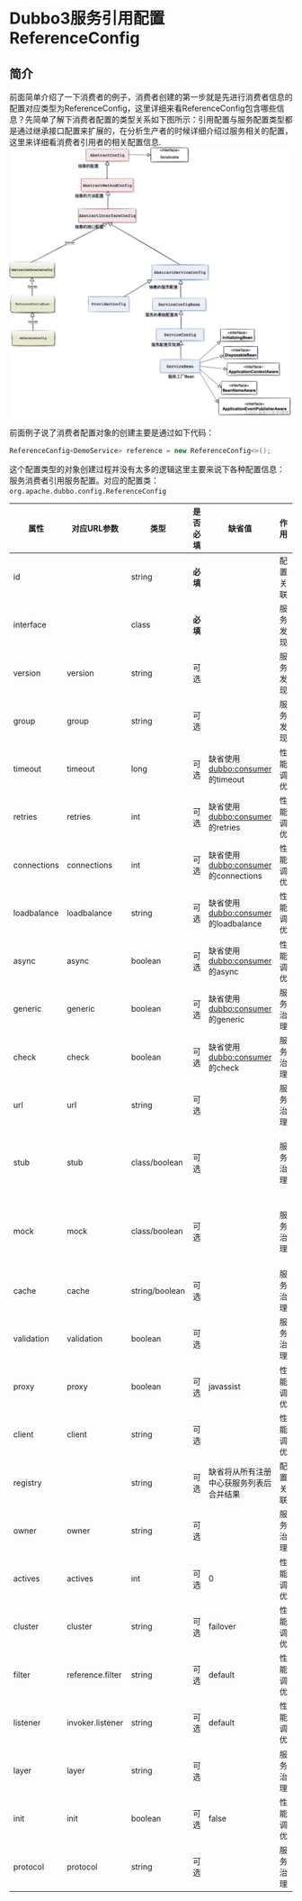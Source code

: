  
#  **Dubbo3服务引用配置ReferenceConfig**
##  **简介**
前面简单介绍了一下消费者的例子，消费者创建的第一步就是先进行消费者信息的配置对应类型为ReferenceConfig，这里详细来看ReferenceConfig包含哪些信息？先简单了解下消费者配置的类型关系如下图所示：引用配置与服务配置类型都是通过继承接口配置来扩展的，在分析生产者的时候详细介绍过服务相关的配置，这里来详细看消费者引用者的相关配置信息.
![20-1-reference.png](/img/chapter_dubbo/20-1-reference.png)

前面例子说了消费者配置对象的创建主要是通过如下代码：

```java
ReferenceConfig<DemoService> reference = new ReferenceConfig<>();
```
这个配置类型的对象创建过程并没有太多的逻辑这里主要来说下各种配置信息：
服务消费者引用服务配置。对应的配置类： `org.apache.dubbo.config.ReferenceConfig`

| 属性          | 对应URL参数          | 类型             | 是否必填   | 缺省值                              | 作用   | 描述                                                                                                                   | 兼容性                 |
|-------------|------------------|----------------|--------|----------------------------------|------|----------------------------------------------------------------------------------------------------------------------|---------------------|
| id          |                  | string         | **必填** |                                  | 配置关联 | 服务引用BeanId                                                                                                           | 1.0.0以上版本           |
| interface   |                  | class          | **必填** |                                  | 服务发现 | 服务接口名                                                                                                                | 1.0.0以上版本           |
| version     | version          | string         | 可选     |                                  | 服务发现 | 服务版本，与服务提供者的版本一致                                                                                                     | 1.0.0以上版本           |
| group       | group            | string         | 可选     |                                  | 服务发现 | 服务分组，当一个接口有多个实现，可以用分组区分，必需和服务提供方一致                                                                                   | 1.0.7以上版本           |
| timeout     | timeout          | long           | 可选     | 缺省使用<dubbo:consumer>的timeout     | 性能调优 | 服务方法调用超时时间(毫秒)                                                                                                       | 1.0.5以上版本           |
| retries     | retries          | int            | 可选     | 缺省使用<dubbo:consumer>的retries     | 性能调优 | 远程服务调用重试次数，不包括第一次调用，不需要重试请设为0                                                                                        | 2.0.0以上版本           |
| connections | connections      | int            | 可选     | 缺省使用<dubbo:consumer>的connections | 性能调优 | 对每个提供者的最大连接数，rmi、http、hessian等短连接协议表示限制连接数，dubbo等长连接协表示建立的长连接个数                                                      | 2.0.0以上版本           |
| loadbalance | loadbalance      | string         | 可选     | 缺省使用<dubbo:consumer>的loadbalance | 性能调优 | 负载均衡策略，可选值：random,roundrobin,leastactive，分别表示：随机，轮询，最少活跃调用                                                           | 2.0.0以上版本           |
| async       | async            | boolean        | 可选     | 缺省使用<dubbo:consumer>的async       | 性能调优 | 是否异步执行，不可靠异步，只是忽略返回值，不阻塞执行线程                                                                                         | 2.0.0以上版本           |
| generic     | generic          | boolean        | 可选     | 缺省使用<dubbo:consumer>的generic     | 服务治理 | 是否缺省泛化接口，如果为泛化接口，将返回GenericService                                                                                   | 2.0.0以上版本           |
| check       | check            | boolean        | 可选     | 缺省使用<dubbo:consumer>的check       | 服务治理 | 启动时检查提供者是否存在，true报错，false忽略                                                                                          | 2.0.0以上版本           |
| url         | url              | string         | 可选     |                                  | 服务治理 | 点对点直连服务提供者地址，将绕过注册中心                                                                                                 | 1.0.6以上版本           |
| stub        | stub             | class/boolean  | 可选     |                                  | 服务治理 | 服务接口客户端本地代理类名，用于在客户端执行本地逻辑，如本地缓存等，该本地代理类的构造函数必须允许传入远程代理对象，构造函数如：public XxxServiceLocal(XxxService xxxService)        | 2.0.0以上版本           |
| mock        | mock             | class/boolean  | 可选     |                                  | 服务治理 | 服务接口调用失败Mock实现类名，该Mock类必须有一个无参构造函数，与Local的区别在于，Local总是被执行，而Mock只在出现非业务异常(比如超时，网络异常等)时执行，Local在远程调用之前执行，Mock在远程调用后执行。 | Dubbo1.0.13及其以上版本支持 |
| cache       | cache            | string/boolean | 可选     |                                  | 服务治理 | 以调用参数为key，缓存返回结果，可选：lru, threadlocal, jcache等                                                                        | Dubbo2.1.0及其以上版本支持  |
| validation  | validation       | boolean        | 可选     |                                  | 服务治理 | 是否启用JSR303标准注解验证，如果启用，将对方法参数上的注解进行校验                                                                                 | Dubbo2.1.0及其以上版本支持  |
| proxy       | proxy            | boolean        | 可选     | javassist                        | 性能调优 | 选择动态代理实现策略，可选：javassist, jdk                                                                                         | 2.0.2以上版本           |
| client      | client           | string         | 可选     |                                  | 性能调优 | 客户端传输类型设置，如Dubbo协议的netty或mina。                                                                                       | Dubbo2.0.0以上版本支持    |
| registry    |                  | string         | 可选     | 缺省将从所有注册中心获服务列表后合并结果             | 配置关联 | 从指定注册中心注册获取服务列表，在多个注册中心时使用，值为<dubbo:registry>的id属性，多个注册中心ID用逗号分隔                                                     | 2.0.0以上版本           |
| owner       | owner            | string         | 可选     |                                  | 服务治理 | 调用服务负责人，用于服务治理，请填写负责人公司邮箱前缀                                                                                          | 2.0.5以上版本           |
| actives     | actives          | int            | 可选     | 0                                | 性能调优 | 每服务消费者每服务每方法最大并发调用数                                                                                                  | 2.0.5以上版本           |
| cluster     | cluster          | string         | 可选     | failover                         | 性能调优 | 集群方式，可选：failover/failfast/failsafe/failback/forking                                                                  | 2.0.5以上版本           |
| filter      | reference.filter | string         | 可选     | default                          | 性能调优 | 服务消费方远程调用过程拦截器名称，多个名称用逗号分隔                                                                                           | 2.0.5以上版本           |
| listener    | invoker.listener | string         | 可选     | default                          | 性能调优 | 服务消费方引用服务监听器名称，多个名称用逗号分隔                                                                                             | 2.0.5以上版本           |
| layer       | layer            | string         | 可选     |                                  | 服务治理 | 服务调用者所在的分层。如：biz、dao、intl:web、china:acton。                                                                           | 2.0.7以上版本           |
| init        | init             | boolean        | 可选     | false                            | 性能调优 | 是否在afterPropertiesSet()时饥饿初始化引用，否则等到有人注入或引用该实例时再初始化。                                                                 | 2.0.10以上版本          |
| protocol    | protocol         | string         | 可选     |                                  | 服务治理 | 只调用指定协议的服务提供方，其它协议忽略。                                                                                                |                     |


